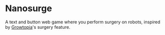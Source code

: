 # Nanosurge
A text and button web game where you perform surgery on robots, inspired by [Growtopia](https://www.growtopiagame.com/)'s surgery feature.
